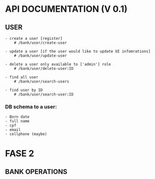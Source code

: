 # API DOCUMENTATION (V 0.1)

## USER

    - create a user [register]
        # /bank/user/create-user

    - update a user [if the user would like to update UI infomrations]
        # /bank/user/update-user

    - delete a user only available to ['admin'] role
        # /bank/user/delete-user:ID

    - find all user
        # /bank/user/search-users

    - find user by ID
        # /bank/user/search-user:ID

### DB schema to a user:

    - Born date
    - full name
    - cpf
    - email
    - cellphone (maybe)

# FASE 2

## BANK OPERATIONS

